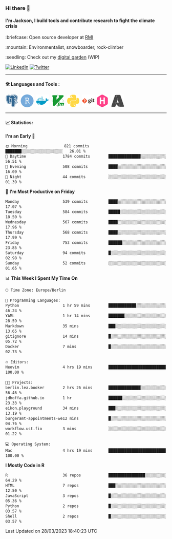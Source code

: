 ### Hi there :wave:
#### I'm Jackson, I build tools and contribute research to fight the climate crisis
<p> :briefcase: Open source developer at <a href="https://rmi.org/" alt="RMI">RMI</a></p>
<p> :mountain: Environmentalist, snowboarder, rock-climber</p>
<p> :seedling: Check out my <a href="https://jdhoffa.github.io/" alt="digital garden">digital garden</a> (WIP) </p>

<p>
<a href="https://www.linkedin.com/in/jackson-hoffart/"><img src="https://img.shields.io/badge/LinkedIn-374B4A?logo=linkedin&logoColor=fff&style=flat-square" alt="LinkedIn"/></a>
<a href="https://twitter.com/jdhoffart"><img src="https://img.shields.io/badge/Twitter-75AADB?logo=twitter&logoColor=fff&style=flat-square" alt="Twitter"/></a>
</p>

---

#### :hammer_and_wrench: Languages and Tools :
<div>
 <img src="https://github.com/devicons/devicon/blob/master/icons/postgresql/postgresql-plain.svg" title="postgresql" **alt="postgresql" width="40" height="40"/>&nbsp;
 <img src="https://github.com/devicons/devicon/blob/master/icons/rstudio/rstudio-plain.svg" title="rstudio" **alt="RStudio" width="40" height="40"/>&nbsp;
 <img src="https://github.com/devicons/devicon/blob/master/icons/docker/docker-plain.svg" title="docker" **alt="docker" width="40" height="40"/>&nbsp;
 <img src="https://github.com/devicons/devicon/blob/master/icons/vim/vim-plain.svg" title="vim" **alt="vim" width="40" height="40"/>&nbsp;
 <img src="https://github.com/devicons/devicon/blob/master/icons/python/python-plain.svg" title="python" **alt="python" width="40" height="40"/>&nbsp; 
 <img src="https://github.com/devicons/devicon/blob/master/icons/git/git-original-wordmark.svg" title="git" **alt="git" width="40" height="40"/>
 <img src="https://github.com/devicons/devicon/blob/master/icons/hugo/hugo-plain.svg" title="hugo" **alt="hugo" width="40" height="40"/>&nbsp;
 <img src="https://github.com/devicons/devicon/blob/master/icons/azure/azure-plain.svg" title="azure" **alt="azure" width="40" height="40"/>&nbsp;
</div>

---

#### :chart_with_upwards_trend: Statistics:

 
<!--START_SECTION:waka-->
**I'm an Early 🐤** 

```text
🌞 Morning                821 commits         ███████░░░░░░░░░░░░░░░░░░   26.01 % 
🌆 Daytime                1784 commits        ██████████████░░░░░░░░░░░   56.51 % 
🌃 Evening                508 commits         ████░░░░░░░░░░░░░░░░░░░░░   16.09 % 
🌙 Night                  44 commits          ░░░░░░░░░░░░░░░░░░░░░░░░░   01.39 % 
```
📅 **I'm Most Productive on Friday** 

```text
Monday                   539 commits         ████░░░░░░░░░░░░░░░░░░░░░   17.07 % 
Tuesday                  584 commits         █████░░░░░░░░░░░░░░░░░░░░   18.50 % 
Wednesday                567 commits         ████░░░░░░░░░░░░░░░░░░░░░   17.96 % 
Thursday                 568 commits         ████░░░░░░░░░░░░░░░░░░░░░   17.99 % 
Friday                   753 commits         ██████░░░░░░░░░░░░░░░░░░░   23.85 % 
Saturday                 94 commits          █░░░░░░░░░░░░░░░░░░░░░░░░   02.98 % 
Sunday                   52 commits          ░░░░░░░░░░░░░░░░░░░░░░░░░   01.65 % 
```


📊 **This Week I Spent My Time On** 

```text
🕑︎ Time Zone: Europe/Berlin

💬 Programming Languages: 
Python                   1 hr 59 mins        ████████████░░░░░░░░░░░░░   46.24 % 
YAML                     1 hr 14 mins        ███████░░░░░░░░░░░░░░░░░░   28.59 % 
Markdown                 35 mins             ███░░░░░░░░░░░░░░░░░░░░░░   13.65 % 
gitignore                14 mins             █░░░░░░░░░░░░░░░░░░░░░░░░   05.72 % 
Docker                   7 mins              █░░░░░░░░░░░░░░░░░░░░░░░░   02.73 % 

🔥 Editors: 
Neovim                   4 hrs 19 mins       █████████████████████████   100.00 % 

🐱‍💻 Projects: 
berlin.lea.booker        2 hrs 26 mins       ██████████████░░░░░░░░░░░   56.46 % 
jdhoffa.github.io        1 hr                ██████░░░░░░░░░░░░░░░░░░░   23.33 % 
eikon.playground         34 mins             ███░░░░░░░░░░░░░░░░░░░░░░   13.19 % 
burgeramt-appointments-we12 mins             █░░░░░░░░░░░░░░░░░░░░░░░░   04.76 % 
workflow.ust.fio         3 mins              ░░░░░░░░░░░░░░░░░░░░░░░░░   01.22 % 

💻 Operating System: 
Mac                      4 hrs 19 mins       █████████████████████████   100.00 % 
```

**I Mostly Code in R** 

```text
R                        36 repos            ████████████████░░░░░░░░░   64.29 % 
HTML                     7 repos             ███░░░░░░░░░░░░░░░░░░░░░░   12.50 % 
JavaScript               3 repos             █░░░░░░░░░░░░░░░░░░░░░░░░   05.36 % 
Python                   2 repos             █░░░░░░░░░░░░░░░░░░░░░░░░   03.57 % 
Shell                    2 repos             █░░░░░░░░░░░░░░░░░░░░░░░░   03.57 % 
```




 Last Updated on 28/03/2023 18:40:23 UTC
<!--END_SECTION:waka-->
